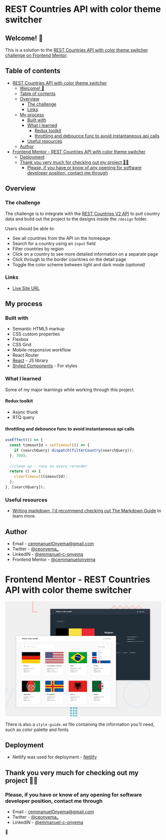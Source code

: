 # REST Countries API with color theme switcher

## Welcome! 👋

This is a solution to the [REST Countries API with color theme switcher challenge on Frontend Mentor](https://www.frontendmentor.io/challenges/rest-countries-api-with-color-theme-switcher-5cacc469fec04111f7b848ca).

## Table of contents

- [REST Countries API with color theme switcher](#rest-countries-api-with-color-theme-switcher)
  - [Welcome! 👋](#welcome-)
  - [Table of contents](#table-of-contents)
  - [Overview](#overview)
    - [The challenge](#the-challenge)
    - [Links](#links)
  - [My process](#my-process)
    - [Built with](#built-with)
    - [What I learned](#what-i-learned)
      - [Redux toolkit](#redux-toolkit)
      - [throttling and debounce func to avoid instantaneous api calls](#throttling-and-debounce-func-to-avoid-instantaneous-api-calls)
    - [Useful resources](#useful-resources)
  - [Author](#author)
- [Frontend Mentor - REST Countries API with color theme switcher](#frontend-mentor---rest-countries-api-with-color-theme-switcher)
  - [Deployment](#deployment)
  - [Thank you very much for checking out my project 🙌🙌](#thank-you-very-much-for-checking-out-my-project-)
    - [Please, if you have or know of any opening for software developer position, contact me through](#please-if-you-have-or-know-of-any-opening-for-software-developer-position-contact-me-through)

## Overview

### The challenge

The challenge is to integrate with the [REST Countries V2 API](https://restcountries.com/#api-endpoints-v2) to pull country data and build out the project to the designs inside the `/design` folder.

Users should be able to:

- See all countries from the API on the homepage
- Search for a country using an `input` field
- Filter countries by region
- Click on a country to see more detailed information on a separate page
- Click through to the border countries on the detail page
- Toggle the color scheme between light and dark mode _(optional)_

### Links

- [Live Site URL](https://obodos.netlify.app/)

## My process

### Built with

- Semantic HTML5 markup
- CSS custom properties
- Flexbox
- CSS Grid
- Mobile-responsive workflow
- React Router
- [React](https://reactjs.org/) - JS library
- [Styled Components](https://styled-components.com/) - For styles

### What I learned

Some of my major learnings while working through this project.

#### Redux toolkit

- Async thunk
- RTQ query

#### throttling and debounce func to avoid instantaneous api calls

```js
useEffect(() => {
  const timeoutId = setTimeout(() => {
    if (searchQuery) dispatch(filterCountry(searchQuery));
  }, 700);

  //clean up - runs on every rerender
  return () => {
    clearTimeout(timeoutId);
  };
}, [searchQuery]);
```

<!--
2-- writing memo selectors
3-- Regex search and filter

I faced the useState async update issue, where my searchQuery was always (last) letter short
const handleChange = (e) => {
setSearchQuery(e.target.value);
console.log(searchQuery);
dispatch(filterCountries(searchQuery));
};

i solved it with useEffect keeping the searchQuery as a dependency, that way its always updated


<!-- ### Continued development

Use this section to outline areas that you want to continue focusing on in future projects. These could be concepts you're still not completely comfortable with or techniques you found useful that you want to refine and perfect.

**Note: Delete this note and the content within this section and replace with your own plans for continued development.** -->

### Useful resources

- [Writing markdown, I'd recommend checking out The Markdown Guide](https://www.markdownguide.org/) to learn more.
<!-- - [Example resource 1](https://www.example.com) - This helped me for XYZ reason. I really liked this pattern and will use it going forward.
- [Example resource 2](https://www.example.com) - This is an amazing article which helped me finally understand XYZ. I'd recommend it to anyone still learning this concept. -->

## Author

<!-- - Website - [Emmanuel C. Onyema](https://ceonyema.vercel.app) -->

- Email - [cemmanuelOnyema@gmail.com](mailto:cemmanuelonyema@gmail.com)
- Twitter - [@ceonyema\_](https://www.twitter.com/ceonyema_)
- LinkedIN - [@emmanuel-c-onyema](https://www.linkedin.com/in/emmanuel-c-onyema/)
- Frontend Mentor - [@cemmanuelonyema](https://www.frontendmentor.io/profile/cemmanuelonyema)

<!-- ## Acknowledgments

This is where you can give a hat tip to anyone who helped you out on this project. Perhaps you worked in a team or got some inspiration from someone else's solution. This is the perfect place to give them some credit. -->

# Frontend Mentor - REST Countries API with color theme switcher

![Design preview for the REST Countries API with color theme switcher coding challenge](./src//design/desktop-preview.jpg)

There is also a `style-guide.md` file containing the information you'll need, such as color palette and fonts.

<!-- ## Cloning and setting up this project -->

<!-- Feel free to use any workflow that you feel comfortable with. Below is a suggested process, but do not feel like you need to follow these steps:

1. Initialize your project as a public repository on [GitHub](https://github.com/). Creating a repo will make it easier to share your code with the community if you need help. If you're not sure how to do this, [have a read-through of this Try Git resource](https://try.github.io/).
2. Configure your repository to publish your code to a web address. This will also be useful if you need some help during a challenge as you can share the URL for your project with your repo URL. There are a number of ways to do this, and we provide some recommendations below.
3. Look through the designs to start planning out how you'll tackle the project. This step is crucial to help you think ahead for CSS classes to create reusable styles.
4. Before adding any styles, structure your content with HTML. Writing your HTML first can help focus your attention on creating well-structured content.
5. Write out the base styles for your project, including general content styles, such as `font-family` and `font-size`.
6. Start adding styles to the top of the page and work down. Only move on to the next section once you're happy you've completed the area you're working on. -->

## Deployment

- Netlify was used for deployment - [Netlify](https://www.netlify.com/)

## Thank you very much for checking out my project 🙌🙌

### Please, if you have or know of any opening for software developer position, contact me through

- Email - [cemmanuelOnyema@gmail.com](mailto:cemmanuelonyema@gmail.com)
- Twitter - [@ceonyema\_](https://www.twitter.com/ceonyema_)
- LinkedIN - [@emmanuel-c-onyema](https://www.linkedin.com/in/emmanuel-c-onyema/)

🚀

```

```
